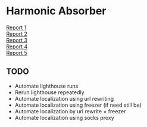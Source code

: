 # Harmonic Absorber

[Report 1](./report_00001_2020-10-26T23-09-31.731Z/report.md)  
[Report 2](./report_00002_2020-11-02T20-21-41.718Z/report.md)  
[Report 3](./report_00003_2020-11-02T22-26-11.212Z/report.md)  
[Report 4](./report_00004_2020-11-02T20-21-41.718Z/readme.md)  
[Report 5](./report_00005_2020-11-02T22-26-11.212Z/readme.md)  

## TODO

* Automate lighthouse runs
* Rerun lighthouse repeatedly
* Automate localization using url rewriting
* Automate localization using freezer (if need still be)
* Automate localization by url rewrite × freezer
* Automate localization using socks proxy
